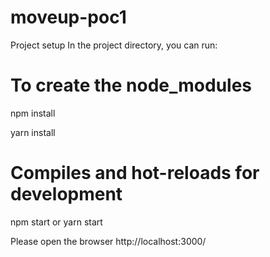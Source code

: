 # moveup-poc1

Project setup
In the project directory, you can run:


# To create the node_modules
npm install

yarn install


# Compiles and hot-reloads for development

npm start
or
yarn start

Please open the browser http://localhost:3000/
